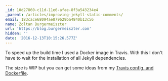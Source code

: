 ```yaml
---
_id: 10d27860-c11d-11e6-afae-8f3a543234e4
_parent: /articles/improving-jekyll-static-comments/
email: 183cace68094ae879629ba4840b13c56
name: Zoltan Burgermeiszter
url: 'https://blog.burgermeiszter.com'
hidden: ''
date: '2016-12-13T10:15:26.577Z'
---
```


To speed up the build time I used a Docker image in Travis. With this I don't have to wait for the installation of all Jekyll dependencies.

The size is WIP but you can get some ideas from my [Travis config, and Dockerfile](https://github.com/zburgermeiszter/blog.burgermeiszter.com/blob/master/.travis.yml).

